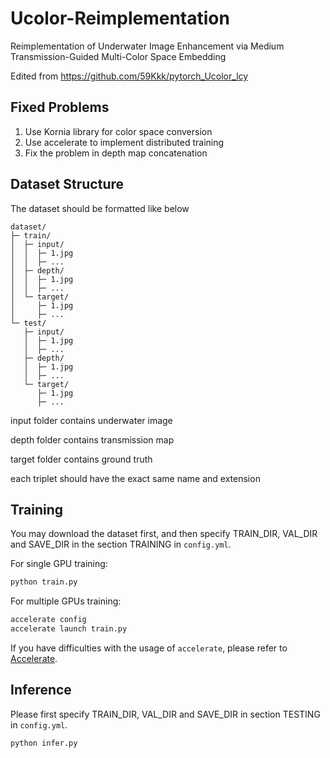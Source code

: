# Ucolor-Reimplementation

Reimplementation of Underwater Image Enhancement via Medium Transmission-Guided Multi-Color Space Embedding

Edited from https://github.com/59Kkk/pytorch_Ucolor_lcy

## Fixed Problems

1. Use Kornia library for color space conversion
2. Use accelerate to implement distributed training
3. Fix the problem in depth map concatenation

## Dataset Structure

The dataset should be formatted like below

```
dataset/
├─ train/
│  ├─ input/
│  │  ├─ 1.jpg
│  │  ├─ ...
│  ├─ depth/
│  │  ├─ 1.jpg
│  │  ├─ ...
│  └─ target/
│     ├─ 1.jpg
│     ├─ ...
└─ test/
   ├─ input/
   │  ├─ 1.jpg
   │  ├─ ...
   ├─ depth/
   │  ├─ 1.jpg
   │  ├─ ...
   └─ target/
      ├─ 1.jpg
      ├─ ...

```

input folder contains underwater image

depth folder contains transmission map

target folder contains ground truth

each triplet should have the exact same name and extension

## Training

You may download the dataset first, and then specify TRAIN_DIR, VAL_DIR and SAVE_DIR in the section TRAINING in `config.yml`.

For single GPU training:

```bash
python train.py
```

For multiple GPUs training:

```bash
accelerate config
accelerate launch train.py
```

If you have difficulties with the usage of `accelerate`, please refer to [Accelerate](https://github.com/huggingface/accelerate).

## Inference

Please first specify TRAIN_DIR, VAL_DIR and SAVE_DIR in section TESTING in `config.yml`.

```bash
python infer.py
```